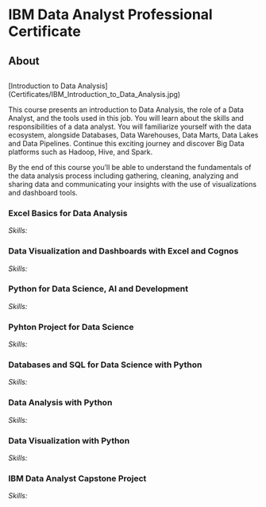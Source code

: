 # IBM Data Analyst Professional Certificate

## About 
## 
[Introduction to Data Analysis] (Certificates/IBM_Introduction_to_Data_Analysis.jpg)

This course presents an introduction to Data Analysis, the role of a Data Analyst, and the tools used in this job. You will learn about the skills and responsibilities of a data analyst. You will familiarize yourself with the data ecosystem, alongside Databases, Data Warehouses, Data Marts, Data Lakes and Data Pipelines. Continue this exciting journey and discover Big Data platforms such as Hadoop, Hive, and Spark.  

By the end of this course you’ll be able to understand the fundamentals of the data analysis process including gathering, cleaning, analyzing and sharing data and communicating your insights with the use of visualizations and dashboard tools.

### Excel Basics for Data Analysis

*Skills:*

### Data Visualization and Dashboards with Excel and Cognos

*Skills:*

### Python for Data Science, AI and Development

*Skills:*

### Pyhton Project for Data Science 

*Skills:*

### Databases and SQL for Data Science with Python

*Skills:*


### Data Analysis with Python

*Skills:*

### Data Visualization with Python

*Skills:*

### IBM Data Analyst Capstone Project

*Skills:*



